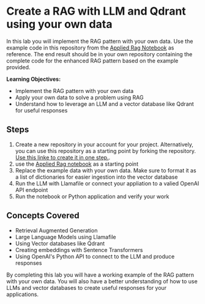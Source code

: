 # Create a RAG with LLM and Qdrant using your own data

In this lab you will implement the RAG pattern with your own data. Use the example code in this repository from the [Applied Rag Notebook](./examples/3-applied-rag/embeddings.ipynb) as reference. The end result should be in your own repository containing the complete code for the enhanced RAG pattern based on the example provided.

**Learning Objectives:**

* Implement the RAG pattern with your own data
* Apply your own data to solve a problem using RAG
* Understand how to leverage an LLM and a vector database like Qdrant for useful responses

## Steps

1. Create a new repository in your account for your project. Alternatively, you can use this repository as a starting point by forking the repository. [Use this linke to create it in one step.](https://github.com/alfredodeza/learn-retrieval-augmented-generation/generate).
2. use the [Applied Rag notebook](./examples/3-applied-rag/embeddings.ipynb) as a starting point
3. Replace the example data with your own data. Make sure to format it as a list of dictionaries for easier ingestion into the vector database
4. Run the LLM with Llamafile or connect your appliation to a valied OpenAI API endpoint
5. Run the notebook or Python application and verify your work

## Concepts Covered

* Retrieval Augmented Generation
* Large Language Models using Llamafile
* Using Vector databases like Qdrant
* Creating embeddings with Sentence Transformers
* Using OpenAI's Python API to connect to the LLM and produce responses

By completing this lab you will have a working example of the RAG pattern with your own data. You will also have a better understanding of how to use LLMs and vector databases to create useful responses for your applications.
